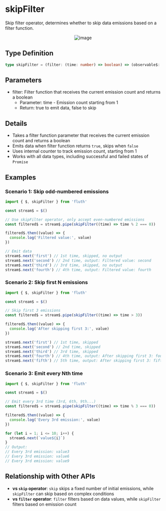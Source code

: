 # skipFilter

Skip filter operator, determines whether to skip data emissions based on a filter function.

<div style="display: flex; justify-content: center">
  <img src="/skipFilter.drawio.svg" alt="image" >
</div>

## Type Definition

```typescript
type skipFilter = (filter: (time: number) => boolean) => (observable$: Observable) => Observable
```

## Parameters

- filter: Filter function that receives the current emission count and returns a boolean
  - Parameter: time - Emission count starting from 1
  - Return: true to emit data, false to skip

## Details

- Takes a filter function parameter that receives the current emission count and returns a boolean
- Emits data when filter function returns `true`, skips when `false`
- Uses internal counter to track emission count, starting from 1
- Works with all data types, including successful and failed states of `Promise`

## Examples

### Scenario 1: Skip odd-numbered emissions

```typescript
import { $, skipFilter } from 'fluth'

const stream$ = $()

// Use skipFilter operator, only accept even-numbered emissions
const filtered$ = stream$.pipe(skipFilter((time) => time % 2 === 0))

filtered$.then((value) => {
  console.log('Filtered value:', value)
})

// Emit data
stream$.next('first') // 1st time, skipped, no output
stream$.next('second') // 2nd time, output: Filtered value: second
stream$.next('third') // 3rd time, skipped, no output
stream$.next('fourth') // 4th time, output: Filtered value: fourth
```

### Scenario 2: Skip first N emissions

```typescript
import { $, skipFilter } from 'fluth'

const stream$ = $()

// Skip first 3 emissions
const filtered$ = stream$.pipe(skipFilter((time) => time > 3))

filtered$.then((value) => {
  console.log('After skipping first 3:', value)
})

stream$.next('first') // 1st time, skipped
stream$.next('second') // 2nd time, skipped
stream$.next('third') // 3rd time, skipped
stream$.next('fourth') // 4th time, output: After skipping first 3: fourth
stream$.next('fifth') // 5th time, output: After skipping first 3: fifth
```

### Scenario 3: Emit every Nth time

```typescript
import { $, skipFilter } from 'fluth'

const stream$ = $()

// Emit every 3rd time (3rd, 6th, 9th...)
const filtered$ = stream$.pipe(skipFilter((time) => time % 3 === 0))

filtered$.then((value) => {
  console.log('Every 3rd emission:', value)
})

for (let i = 1; i <= 10; i++) {
  stream$.next(`value${i}`)
}
// Output:
// Every 3rd emission: value3
// Every 3rd emission: value6
// Every 3rd emission: value9
```

## Relationship with Other APIs

- **vs `skip` operator**: `skip` skips a fixed number of initial emissions, while `skipFilter` can skip based on complex conditions
- **vs `filter` operator**: `filter` filters based on data values, while `skipFilter` filters based on emission count
